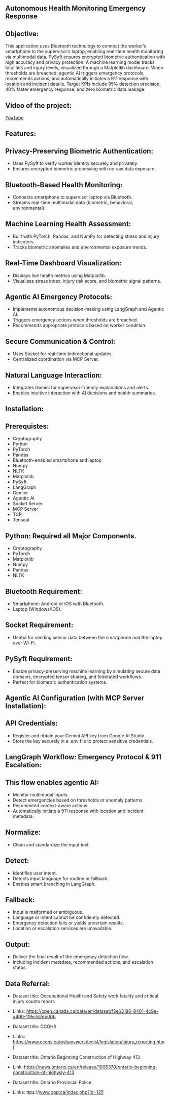 ## Autonomous Health Monitoring Emergency Response

## Objective:

This application uses Bluetooth technology to connect the worker’s smartphone to the supervisor’s laptop, enabling real-time health monitoring via multimodal data. PySyft ensures encrypted biometric authentication with high accuracy and privacy protection. A machine learning model tracks fatalities and injury levels, visualized through a Matplotlib dashboard. When thresholds are breached, agentic AI triggers emergency protocols, recommends actions, and automatically initiates a 911 response with location and incident details. Target KPIs include 95% detection precision, 40% faster emergency response, and zero biometric data leakage.

## Video of the project:

[YouTube](https://youtu.be/bpwXIqEOBk4)

## Features:

## Privacy-Preserving Biometric Authentication:

- Uses PySyft to verify worker identity securely and privately.
- Ensures encrypted biometric processing with no raw data exposure.

##  Bluetooth-Based Health Monitoring:

- Connects smartphone to supervisor laptop via Bluetooth.
- Streams real-time multimodal data (biometric, behavioral, environmental).

## Machine Learning Health Assessment:

- Built with PyTorch, Pandas, and NumPy for detecting stress and injury indicators.
- Tracks biometric anomalies and environmental exposure trends.

## Real-Time Dashboard Visualization:

- Displays live health metrics using Matplotlib.
- Visualizes stress index, injury risk score, and biometric signal patterns.

## Agentic AI Emergency Protocols:

- Implements autonomous decision-making using LangGraph and Agentic AI.
- Triggers emergency actions when thresholds are breached.
- Recommends appropriate protocols based on worker condition.

## Secure Communication & Control:

- Uses Socket for real-time bidirectional updates.
- Centralized coordination via MCP Server.

##  Natural Language Interaction:

- Integrates Gemini for supervisor-friendly explanations and alerts.
- Enables intuitive interaction with AI decisions and health summaries.

## Installation:

## Prerequistes:

- Cryptography
- Python
- PyTorch
- Pandas
- Bluetooth-enabled smartphone and laptop
- Numpy
- NLTK
- Matplotlib
- PySyft
- LangGraph
- Gemini
- Agentic AI
- Socket Server
- MCP Server
- TCP
- Tenseal

## Python: Required all Major Components.

- Cryptography
- PyTorch
- Matplotlib
- Numpy
- Pandas
- NLTK

## Bluetooth Requirement:

- Smartphone: Android or iOS with Bluetooth.
- Laptop (Windows/IOS).

## Socket Requirement:

- Useful for sending sensor data between the smartphone and the laptop over Wi-Fi.

## PySyft Requirement:

- Enable privacy-preserving machine learning by simulating secure data domains, encrypted tensor sharing, and federated workflows.
- Perfect for biometric authentication systems.

## Agentic AI Configuration (with MCP Server Installation):

## API Credentials:

- Register and obtain your Gemini API key from Google AI Studio.
- Store the key securely in a .env file to protect sensitive credentials.
  
##  LangGraph Workflow: Emergency Protocol & 911 Escalation:

## This flow enables agentic AI:

- Monitor multimodal inputs.
- Detect emergencies based on thresholds or anomaly patterns.
- Recommend context-aware actions.
- Automatically initiate a 911 response with location and incident metadata.

## Normalize:

- Clean and standardize the input text.

## Detect:

- Identifies user intent.
- Detects input language for routine or fallback.
- Enables smart branching in LangGraph.

## Fallback:

- Input is malformed or ambiguous.
- Language or intent cannot be confidently detected.
- Emergency detection fails or yields uncertain results.
- Location or escalation services are unavailable.

## Output:

- Deliver the final result of the emergency detection flow.
- including incident metadata, recommended actions, and escalation status.

## Data Referral:

- Dataset title: Occupational Health and Safety work fatality and critical injury counts report.
- Links: https://open.canada.ca/data/en/dataset/f3e63186-8401-4c9e-a490-1f9e7d7eb00b

- Dataset title: CCOHS
- Links: https://www.ccohs.ca/oshanswers/legisl/legislation/injury_reporting.html

- Dataset title: Ontario Beginning Construction of Highway 413
- Link: https://news.ontario.ca/en/release/1006370/ontario-beginning-construction-of-highway-413

- Dataset title: Ontario Provincial Police
- Links: ttps://www.opp.ca/index.php?id=125


  

